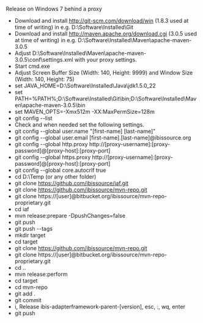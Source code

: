 Release on Windows 7 behind a proxy

- Download and install http://git-scm.com/download/win (1.8.3 used at time of
  writing) in e.g. D:\Software\Installed\Git
- Download and install http://maven.apache.org/download.cgi (3.0.5 used at time
 of writing) in e.g. D:\Software\Installed\Maven\apache-maven-3.0.5
- Adjust D:\Software\Installed\Maven\apache-maven-3.0.5\conf\settings.xml with
  your proxy settings.
- Start cmd.exe
- Adjust Screen Buffer Size (Width: 140, Height: 9999) and Window Size
  (Width: 140, Height: 75)
- set JAVA_HOME=D:\Software\Installed\Java\jdk1.5.0_22
- set PATH=%PATH%;D:\Software\Installed\Git\bin\;D:\Software\Installed\Maven\apache-maven-3.0.5\bin
- set MAVEN_OPTS=-Xmx512m -XX:MaxPermSize=128m
- git config --list
- Check and when needed set the following settings.
- git config --global user.name "[first-name] [last-name]"
- git config --global user.email [first-name].[last-name]@ibissource.org
- git config --global http.proxy http://[proxy-username]:[proxy-password]@[proxy-host]:[proxy-port]
- git config --global https.proxy http://[proxy-username]:[proxy-password]@[proxy-host]:[proxy-port]
- git config --global core.autocrlf true
- cd D:\Temp (or any other folder)
- git clone https://github.com/ibissource/iaf.git
- git clone https://github.com/ibissource/mvn-repo.git
- git clone https://[user]@bitbucket.org/ibissource/mvn-repo-proprietary.git
- cd iaf
- mvn release:prepare -DpushChanges=false
- git push
- git push --tags
- mkdir target
- cd target
- git clone https://github.com/ibissource/mvn-repo.git
- git clone https://[user]@bitbucket.org/ibissource/mvn-repo-proprietary.git
- cd ..
- mvn release:perform
- cd target
- cd mvn-repo
- git add .
- git commit
- i, Release ibis-adapterframework-parent-[version], esc, :, wq, enter
- git push
